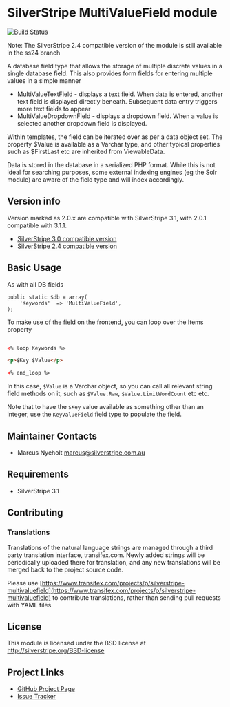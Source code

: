 # SilverStripe MultiValueField module

[![Build Status](https://secure.travis-ci.org/silverstripe-australia/silverstripe-multivaluefield.png)](http://travis-ci.org/silverstripe-australia/silverstripe-multivaluefield)

Note: The SilverStripe 2.4 compatible version of the module is still available
in the ss24 branch

A database field type that allows the storage of multiple discrete values in
a single database field. This also provides form fields for entering multiple 
values in a simple manner

* MultiValueTextField - displays a text field. When data is entered, another
  text field is displayed directly beneath. Subsequent data entry triggers
  more text fields to appear
* MultiValueDropdownField - displays a dropdown field. When a value is selected
  another dropdown field is displayed. 

Within templates, the field can be iterated over as per a data object set. 
The property $Value is available as a Varchar type, and other typical 
properties such as $FirstLast etc are inherited from ViewableData.

Data is stored in the database in a serialized PHP format. While this is not
ideal for searching purposes, some external indexing engines (eg the Solr 
module) are aware of the field type and will index accordingly. 

## Version info

Version marked as 2.0.x are compatible with SilverStripe 3.1, with 2.0.1 compatible with 3.1.1.

* [SilverStripe 3.0 compatible version](https://github.com/silverstripe-australia/silverstripe-multivaluefield/tree/1.0)
* [SilverStripe 2.4 compatible version](https://github.com/silverstripe-australia/silverstripe-multivaluefield/tree/ss24)


## Basic Usage

As with all DB fields

	public static $db = array(
		'Keywords' 	=> 'MultiValueField',
	);

To make use of the field on the frontend, you can loop over the Items property

```html

<% loop Keywords %>

<p>$Key $Value</p>

<% end_loop %>

```

In this case, `$Value` is a Varchar object, so you can call all relevant string field methods on it, such as `$Value.Raw`, `$Value.LimitWordCount` etc etc.

Note that to have the `$Key` value available as something other than an integer, use the `KeyValueField` field type to populate the field. 


## Maintainer Contacts

* Marcus Nyeholt <marcus@silverstripe.com.au>

## Requirements

* SilverStripe 3.1

## Contributing

### Translations

Translations of the natural language strings are managed through a third party translation interface, transifex.com. Newly added strings will be periodically uploaded there for translation, and any new translations will be merged back to the project source code.

Please use [https://www.transifex.com/projects/p/silverstripe-multivaluefield](https://www.transifex.com/projects/p/silverstripe-multivaluefield) to contribute translations, rather than sending pull requests with YAML files.

## License

This module is licensed under the BSD license at http://silverstripe.org/BSD-license

## Project Links
* [GitHub Project Page](https://github.com/nyeholt/silverstripe-multivaluefield)
* [Issue Tracker](https://github.com/nyeholt/silverstripe-multivaluefield/issues)

